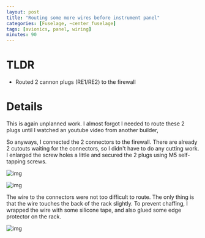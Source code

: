 ```yaml
---
layout: post
title: "Routing some more wires before instrument panel"
categories: [Fuselage, ~center_fuselage]
tags: [avionics, panel, wiring]
minutes: 90
---
```


# TLDR

- Routed 2 cannon plugs (RE1/RE2) to the firewall


# Details

This is again unplanned work. I almost forgot I needed to route these 2 plugs until I watched an youtube video from another builder,

So anyways, I connected the 2 connectors to the firewall. There are already 2 cutouts waiting for the connectors, so I didn't have to do any cutting work. I enlarged the screw holes a little and secured the 2 plugs using M5 self-tapping screws.

![img](https://lh3.googleusercontent.com/pw/AP1GczPUKynTLXAFSID-Gg9GTc-pqsxq5miZOS6OGqKK-7_28e_mO--h-mysade9TdrRroednrgLL8dQeXElvTHJg3Q0r8N_VQUu5fJAbMCcXb0mSJsduT8v8JKatUwoGsUZf-QVtNRQoeKZBhm9HR4IdHQp8w=w1290-h1712-s-no-gm?authuser=0)

![img](https://lh3.googleusercontent.com/pw/AP1GczP7GGv02OwVjjwRLmrEauuU3Fdu4xCrwdyiPQp9vw4i-MAsXaYCEeghpYvMjrQgRS5N10LzEZZUWRwWPgKBkfoWIiRs_Akp25X5HZrQZb9btlpXOwWU5O2WMT84D1A7-0rp2aqXpRncvJcBom4Neh4bOg=w1290-h1712-s-no-gm?authuser=0)

The wire to the connectors were not too difficult to route. The only thing is that the wire touches the back of the rack slightly. To prevent chaffing, I wrapped the wire with some silicone tape, and also glued some edge protector on the rack.

![img](https://lh3.googleusercontent.com/pw/AP1GczMFrz3kT8jU0PM3SB1qRX1liyARfbsPcM0C9c9SGh02Y7BvAH0zAHAInyb7TVqWxip--gOb83dtJuojOZUBGMjg8GAQSMqlfaOw9EmbWwXxJw0U2t3Ympxb0rqqLUq08qwHpF0-8q3CLDh5P9zEvWxHuQ=w2274-h1712-s-no-gm?authuser=0)

